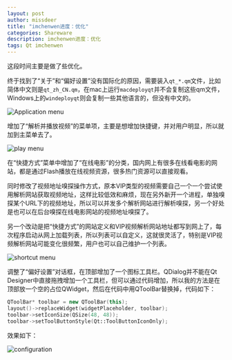 ```yaml
---
layout: post
author: missdeer
title: "imchenwen进度：优化"
categories: Shareware
description: imchenwen进度：优化
tags: Qt imchenwen
---
```


这段时间主要是做了些优化。

终于找到了“关于”和“偏好设置”没有国际化的原因，需要装入`qt_*.qm`文件，比如简体中文则是`qt_zh_CN.qm`，在mac上运行`macdeployqt`并不会复制这些qm文件，Windows上的`windeployqt`则会复制一些其他语言的，但没有中文的。

![Application menu](https://cdn.jsdelivr.net/gh/missdeer/blog@gh-pages/media/2018-12-01/aboutmenu.png)

增加了“解析并播放视频”的菜单项，主要是想增加快捷键，并对用户明显，所以就加到主菜单去了。

![play menu](https://cdn.jsdelivr.net/gh/missdeer/blog@gh-pages/media/2018-12-01/playmenu.png)

在“快捷方式”菜单中增加了“在线电影”的分类，国内网上有很多在线看电影的网站，都是通过Flash播放在线视频资源，很多热门资源可以直接观看。

同时修改了视频地址嗅探操作方式，原本VIP类型的视频需要自己一个一个尝试使用解析网站获取视频地址，这样比较低效和麻烦，现在另外新开一个进程，单独嗅探某个URL下的视频地址，所以可以并发多个解析网站进行解析嗅探，另一个好处是也可以在后台嗅探在线电影网站的视频地址嗅探了。

另一个改动是把“快捷方式”的网站定义和VIP视频解析网站地址都写到网上了，每次程序启动从网上加载列表，所以列表可以自定义，这就很灵活了，特别是VIP视频解析网站可能变化很频繁，用户也可以自己维护一个列表。

![shortcut menu](https://cdn.jsdelivr.net/gh/missdeer/blog@gh-pages/media/2018-12-01/shortcut.png)

调整了“偏好设置”对话框，在顶部增加了一个图标工具栏。QDialog并不能在Qt Designer中直接拖拽增加一个工具栏，但可以通过代码增加，所以我的方法是在顶部放一个空的占位QWidget，然后在代码中用QToolBar替换掉，代码如下：

```cpp
QToolBar* toolbar = new QToolBar(this);
layout()->replaceWidget(widgetPlaceholder, toolbar);
toolbar->setIconSize(QSize(48, 48));
toolbar->setToolButtonStyle(Qt::ToolButtonIconOnly);
```

效果如下：

![configuration](https://cdn.jsdelivr.net/gh/missdeer/blog@gh-pages/media/2018-12-01/configuration.png)

